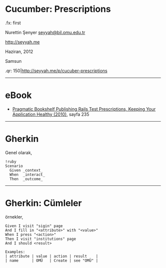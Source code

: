 # Cucumber: Prescriptions

.fx: first

Nurettin Şenyer <seyyah@bil.omu.edu.tr>

http://seyyah.me

Haziran, 2012

Samsun

.qr: 150|http://seyyah.me/p/cucuber-prescriptions

---

# eBook

- [Pragmatic Bookshelf Publishing Rails Test Prescriptions, Keeping Your
Application Healthy (2010)](#), sayfa 235

---

# Gherkin

Genel olarak,

	!ruby
	Scenario
	  Given _context_
	  When  _interact_
	  Then  _outcome_

---

# Gherkin: Cümleler

örnekler,

	Given I visit "sigin" page
	And I fill in "<attribute>" with "<value>"
	When I press "<action>"
	Then I visit "institutions" page
	And I should <result>

	Examples:
	| attribute | value | action | result    |
	| name      | OMÜ   | Create | see "OMÜ" |
